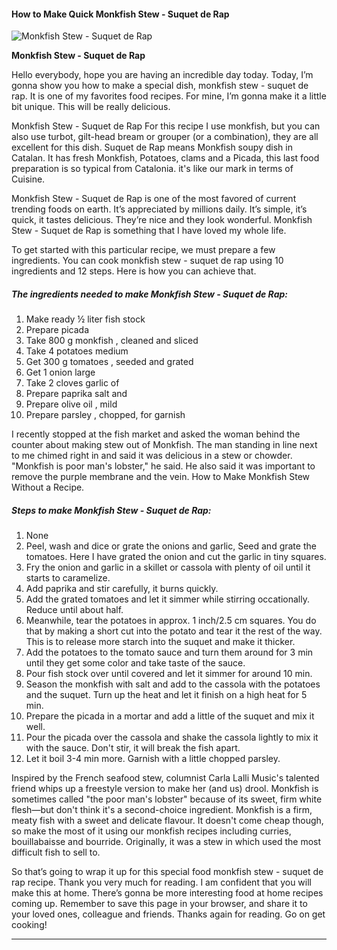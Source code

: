             

#### How to Make Quick Monkfish Stew - Suquet de Rap

![Monkfish Stew - Suquet de Rap](https://img-global.cpcdn.com/recipes/1e6f0d6c1a1706a6/751x532cq70/monkfish-stew-suquet-de-rap-recipe-main-photo.jpg)

**Monkfish Stew - Suquet de Rap**

Hello everybody, hope you are having an incredible day today. Today, I’m gonna show you how to make a special dish, monkfish stew - suquet de rap. It is one of my favorites food recipes. For mine, I’m gonna make it a little bit unique. This will be really delicious.

Monkfish Stew - Suquet de Rap For this recipe I use monkfish, but you can also use turbot, gilt-head bream or grouper (or a combination), they are all excellent for this dish. Suquet de Rap means Monkfish soupy dish in Catalan. It has fresh Monkfish, Potatoes, clams and a Picada, this last food preparation is so typical from Catalonia. it's like our mark in terms of Cuisine.

Monkfish Stew - Suquet de Rap is one of the most favored of current trending foods on earth. It’s appreciated by millions daily. It’s simple, it’s quick, it tastes delicious. They’re nice and they look wonderful. Monkfish Stew - Suquet de Rap is something that I have loved my whole life.

To get started with this particular recipe, we must prepare a few ingredients. You can cook monkfish stew - suquet de rap using 10 ingredients and 12 steps. Here is how you can achieve that.

##### The ingredients needed to make Monkfish Stew - Suquet de Rap:

1.  Make ready ½ liter fish stock
2.  Prepare picada
3.  Take 800 g monkfish , cleaned and sliced
4.  Take 4 potatoes medium
5.  Get 300 g tomatoes , seeded and grated
6.  Get 1 onion large
7.  Take 2 cloves garlic of
8.  Prepare paprika salt and
9.  Prepare olive oil , mild
10.  Prepare parsley , chopped, for garnish

I recently stopped at the fish market and asked the woman behind the counter about making stew out of Monkfish. The man standing in line next to me chimed right in and said it was delicious in a stew or chowder. "Monkfish is poor man's lobster," he said. He also said it was important to remove the purple membrane and the vein. How to Make Monkfish Stew Without a Recipe.

##### Steps to make Monkfish Stew - Suquet de Rap:

1.  None
2.  Peel, wash and dice or grate the onions and garlic, Seed and grate the tomatoes. Here I have grated the onion and cut the garlic in tiny squares.
3.  Fry the onion and garlic in a skillet or cassola with plenty of oil until it starts to caramelize.
4.  Add paprika and stir carefully, it burns quickly.
5.  Add the grated tomatoes and let it simmer while stirring occationally. Reduce until about half.
6.  Meanwhile, tear the potatoes in approx. 1 inch/2.5 cm squares. You do that by making a short cut into the potato and tear it the rest of the way. This is to release more starch into the suquet and make it thicker.
7.  Add the potatoes to the tomato sauce and turn them around for 3 min until they get some color and take taste of the sauce.
8.  Pour fish stock over until covered and let it simmer for around 10 min.
9.  Season the monkfish with salt and add to the cassola with the potatoes and the suquet. Turn up the heat and let it finish on a high heat for 5 min.
10.  Prepare the picada in a mortar and add a little of the suquet and mix it well.
11.  Pour the picada over the cassola and shake the cassola lightly to mix it with the sauce. Don't stir, it will break the fish apart.
12.  Let it boil 3-4 min more. Garnish with a little chopped parsley.

Inspired by the French seafood stew, columnist Carla Lalli Music's talented friend whips up a freestyle version to make her (and us) drool. Monkfish is sometimes called "the poor man's lobster" because of its sweet, firm white flesh—but don't think it's a second-choice ingredient. Monkfish is a firm, meaty fish with a sweet and delicate flavour. It doesn't come cheap though, so make the most of it using our monkfish recipes including curries, bouillabaisse and bourride. Originally, it was a stew in which used the most difficult fish to sell to.

So that’s going to wrap it up for this special food monkfish stew - suquet de rap recipe. Thank you very much for reading. I am confident that you will make this at home. There’s gonna be more interesting food at home recipes coming up. Remember to save this page in your browser, and share it to your loved ones, colleague and friends. Thanks again for reading. Go on get cooking!

* * *